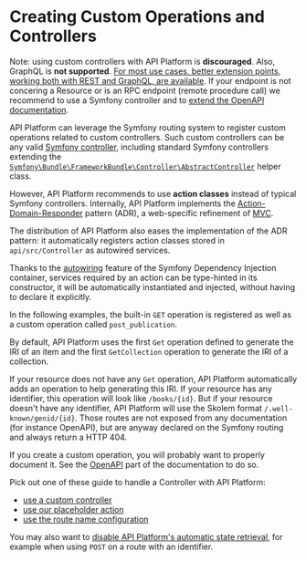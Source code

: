 # Creating Custom Operations and Controllers

Note: using custom controllers with API Platform is **discouraged**. Also, GraphQL is **not supported**.
[For most use cases, better extension points, working both with REST and GraphQL, are available](design.md).
If your endpoint is not concering a Resource or is an RPC endpoint (remote procedure call) we recommend to use a Symfony controller and to [extend the OpenAPI documentation](/docs/guide/extend-openapi-documentation). 

API Platform can leverage the Symfony routing system to register custom operations related to custom controllers. Such custom
controllers can be any valid [Symfony controller](http://symfony.com/doc/current/book/controller.html), including standard
Symfony controllers extending the [`Symfony\Bundle\FrameworkBundle\Controller\AbstractController`](http://api.symfony.com/4.1/Symfony/Bundle/FrameworkBundle/Controller/AbstractController.html)
helper class.

However, API Platform recommends to use **action classes** instead of typical Symfony controllers. Internally, API Platform
implements the [Action-Domain-Responder](https://github.com/pmjones/adr) pattern (ADR), a web-specific refinement of
[MVC](https://en.wikipedia.org/wiki/Model%E2%80%93view%E2%80%93controller).

The distribution of API Platform also eases the implementation of the ADR pattern: it automatically registers action classes
stored in `api/src/Controller` as autowired services.

Thanks to the [autowiring](http://symfony.com/doc/current/components/dependency_injection/autowiring.html) feature of the
Symfony Dependency Injection container, services required by an action can be type-hinted in its constructor, it will be
automatically instantiated and injected, without having to declare it explicitly.

In the following examples, the built-in `GET` operation is registered as well as a custom operation called `post_publication`.

By default, API Platform uses the first `Get` operation defined to generate the IRI of an item and the first `GetCollection` operation to generate the IRI of a collection.

If your resource does not have any `Get` operation, API Platform automatically adds an operation to help generating this IRI.
If your resource has any identifier, this operation will look like `/books/{id}`. But if your resource doesn't have any identifier, API Platform will use the Skolem format `/.well-known/genid/{id}`.
Those routes are not exposed from any documentation (for instance OpenAPI), but are anyway declared on the Symfony routing and always return a HTTP 404.

If you create a custom operation, you will probably want to properly document it.
See the [OpenAPI](openapi.md) part of the documentation to do so.

Pick out one of these guide to handle a Controller with API Platform:
  - [use a custom controller](/docs/guide/custom-controller.php)
  - [use our placeholder action](/docs/guide/use-action-placeholder.php)
  - [use the route name configuration](/docs/guide/use-route-name-to-link-api-platform-and-the-symfony-router.php)

You may also want to [disable API Platform's automatic state retrieval](/docs/guide/read-false-to-prevent-state-retrieval.php), for example when using `POST` on a route with an identifier.

